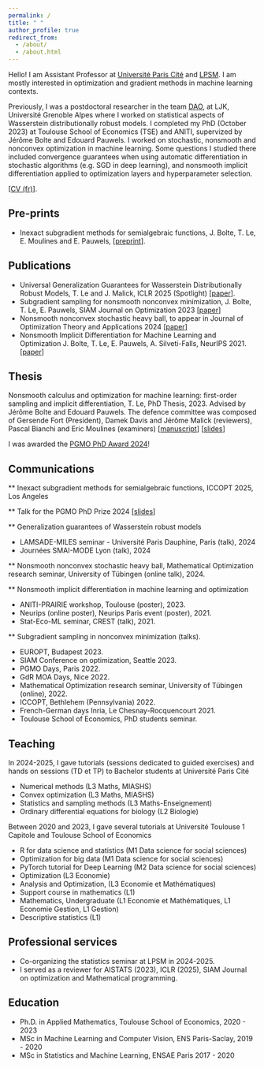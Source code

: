 ```yaml
---
permalink: /
title: " "
author_profile: true
redirect_from: 
  - /about/
  - /about.html
---
```


Hello! I am Assistant Professor at [Université Paris Cité](https://u-paris.fr/) and [LPSM](https://www.lpsm.paris/equipes/stat/index). I am mostly interested in optimization and gradient methods in machine learning contexts.


Previously, I was a postdoctoral researcher in the team [DAO](https://dao-ljk.imag.fr/), at LJK, Université Grenoble Alpes where I worked on statistical aspects of Wasserstein distributionally robust models. I completed my PhD (October 2023) at Toulouse School of Economics (TSE) and ANITI, supervized by Jérôme Bolte and Edouard Pauwels. I worked on stochastic, nonsmooth and nonconvex optimization in machine learning. Some questions I studied there included convergence guarantees when using automatic differentiation in stochastic algorithms (e.g. SGD in deep learning), and nonsmooth implicit differentiation applied to optimization layers and hyperparameter selection.


\[[CV (fr)](https://ntamle.github.io/cv_tam_le.pdf)\].

## Pre-prints

* Inexact subgradient methods for semialgebraic functions, J. Bolte, T. Le, E. Moulines and E. Pauwels, \[[preprint](https://arxiv.org/abs/2404.19517)\].
  
## Publications

* Universal Generalization Guarantees for Wasserstein Distributionally Robust Models, T. Le and J. Malick,  ICLR 2025 (Spotlight) \[[paper](https://arxiv.org/pdf/2402.11981)\]. 
* Subgradient sampling for nonsmooth nonconvex minimization, J. Bolte, T. Le, E. Pauwels, SIAM Journal on Optimization 2023 \[[paper](https://arxiv.org/abs/2202.13744)\]
* Nonsmooth nonconvex stochastic heavy ball, to appear in Journal of Optimization Theory and Applications 2024 \[[paper](https://arxiv.org/abs/2304.13328)\]
* Nonsmooth Implicit Differentiation for Machine Learning and Optimization J. Bolte, T. Le, E. Pauwels, A. Silveti-Falls, NeurIPS 2021. \[[paper](https://arxiv.org/abs/2106.04350)\]



## Thesis
Nonsmooth calculus and optimization for machine learning: first-order sampling and implicit differentiation, T. Le, PhD Thesis, 2023. Advised by Jérôme Bolte and Edouard Pauwels. The defence committee was composed of Gersende Fort (President), Damek Davis and Jérôme Malick (reviewers), Pascal Bianchi and Eric Moulines (examiners) \[[manuscript](https://ntamle.github.io/files/manuscript.pdf)\] \[[slides](https://ntamle.github.io/files/slides.pdf)\] 



I was awarded the [PGMO PhD Award 2024](https://www.fondation-hadamard.fr/en/our-programs/thematic-programs/pgmohome/phd-awards)! 


## Communications

**  Inexact subgradient methods for semialgebraic functions, ICCOPT 2025, Los Angeles


** Talk for the PGMO PhD Prize 2024 \[[slides](https://ntamle.github.io/files/pgmo_phd_prize_slides.pdf)\]



** Generalization guarantees of Wasserstein robust models

* LAMSADE-MILES seminar - Université Paris Dauphine, Paris (talk), 2024
* Journées SMAI-MODE Lyon (talk), 2024


**  Nonsmooth nonconvex stochastic heavy ball,  Mathematical Optimization research seminar, University of Tübingen (online talk), 2024.

** Nonsmooth implicit differentiation in machine learning and optimization

* ANITI-PRAIRIE workshop, Toulouse (poster), 2023.
* Neurips (online poster), Neurips Paris event (poster), 2021.
* Stat-Eco-ML seminar, CREST (talk), 2021.

  
** Subgradient sampling in nonconvex minimization (talks).

* EUROPT, Budapest 2023.
* SIAM Conference on optimization, Seattle 2023. 
* PGMO Days, Paris 2022.
* GdR MOA Days, Nice 2022.
* Mathematical Optimization research seminar, University of Tübingen (online), 2022.
* ICCOPT, Bethlehem (Pennsylvania) 2022.
* French-German days Inria, Le Chesnay-Rocquencourt 2021.
* Toulouse School of Economics, PhD students seminar.

 

## Teaching

In 2024-2025, I gave tutorials (sessions dedicated to guided exercises) and hands on sessions (TD et TP) to Bachelor students  at Université Paris Cité

* Numerical methods (L3 Maths, MIASHS)
* Convex optimization (L3 Maths, MIASHS)
* Statistics and sampling methods (L3 Maths-Enseignement)
* Ordinary differential equations for biology (L2 Biologie)

Between 2020 and 2023, I gave several tutorials at Université Toulouse 1 Capitole and Toulouse School of Economics

* R for data science and statistics (M1 Data science for social sciences)
* Optimization for big data (M1 Data science for social sciences)
* PyTorch tutorial for Deep Learning (M2 Data science for social sciences)
* Optimization (L3 Economie)
* Analysis and Optimization, (L3 Economie et Mathématiques)
* Support course in mathematics (L1)
* Mathematics, Undergraduate (L1 Economie et Mathématiques, L1 Economie Gestion, L1 Gestion)
* Descriptive statistics (L1)


## Professional services

* Co-organizing the statistics seminar at LPSM in 2024-2025.
* I served as a reviewer for AISTATS (2023), ICLR (2025), SIAM Journal on optimization and Mathematical programming.

## Education
* Ph.D. in Applied Mathematics, Toulouse School of Economics, 2020 - 2023
* MSc in Machine Learning and Computer Vision, ENS Paris-Saclay, 2019 - 2020
* MSc in Statistics and Machine Learning, ENSAE Paris 2017 - 2020





